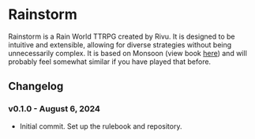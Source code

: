 # Rainstorm
Rainstorm is a Rain World TTRPG created by Rivu. It is designed to be intuitive and extensible, allowing for diverse strategies without being unnecessarily complex.
It is based on Monsoon (view book [here](https://docs.google.com/document/d/1fzTmmMGFaIGbE8kf-QR5wNup7WUS8dciCVOHrH06bPY/edit)) and will probably feel somewhat similar if you have played that before.

## Changelog
### v0.1.0 - August 6, 2024
* Initial commit. Set up the rulebook and repository.
